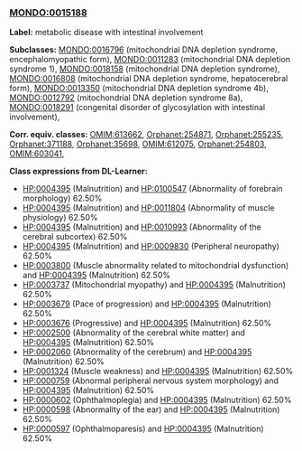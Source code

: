 
### [MONDO:0015188](http://purl.obolibrary.org/obo/MONDO_0015188)
**Label:** metabolic disease with intestinal involvement

**Subclasses:** [MONDO:0016796](http://purl.obolibrary.org/obo/MONDO_0016796) (mitochondrial DNA depletion syndrome, encephalomyopathic form), [MONDO:0011283](http://purl.obolibrary.org/obo/MONDO_0011283) (mitochondrial DNA depletion syndrome 1), [MONDO:0018158](http://purl.obolibrary.org/obo/MONDO_0018158) (mitochondrial DNA depletion syndrome), [MONDO:0016808](http://purl.obolibrary.org/obo/MONDO_0016808) (mitochondrial DNA depletion syndrome, hepatocerebral form), [MONDO:0013350](http://purl.obolibrary.org/obo/MONDO_0013350) (mitochondrial DNA depletion syndrome 4b), [MONDO:0012792](http://purl.obolibrary.org/obo/MONDO_0012792) (mitochondrial DNA depletion syndrome 8a), [MONDO:0018291](http://purl.obolibrary.org/obo/MONDO_0018291) (congenital disorder of glycosylation with intestinal involvement), 

**Corr. equiv. classes:** [OMIM:613662](http://purl.obolibrary.org/obo/OMIM_613662), [Orphanet:254871](http://www.orpha.net/ORDO/Orphanet_254871), [Orphanet:255235](http://www.orpha.net/ORDO/Orphanet_255235), [Orphanet:371188](http://www.orpha.net/ORDO/Orphanet_371188), [Orphanet:35698](http://www.orpha.net/ORDO/Orphanet_35698), [OMIM:612075](http://purl.obolibrary.org/obo/OMIM_612075), [Orphanet:254803](http://www.orpha.net/ORDO/Orphanet_254803), [OMIM:603041](http://purl.obolibrary.org/obo/OMIM_603041), 

**Class expressions from DL-Learner:**

- [HP:0004395](http://purl.obolibrary.org/obo/HP_0004395) (Malnutrition) and [HP:0100547](http://purl.obolibrary.org/obo/HP_0100547) (Abnormality of forebrain morphology) 62.50%
- [HP:0004395](http://purl.obolibrary.org/obo/HP_0004395) (Malnutrition) and [HP:0011804](http://purl.obolibrary.org/obo/HP_0011804) (Abnormality of muscle physiology) 62.50%
- [HP:0004395](http://purl.obolibrary.org/obo/HP_0004395) (Malnutrition) and [HP:0010993](http://purl.obolibrary.org/obo/HP_0010993) (Abnormality of the cerebral subcortex) 62.50%
- [HP:0004395](http://purl.obolibrary.org/obo/HP_0004395) (Malnutrition) and [HP:0009830](http://purl.obolibrary.org/obo/HP_0009830) (Peripheral neuropathy) 62.50%
- [HP:0003800](http://purl.obolibrary.org/obo/HP_0003800) (Muscle abnormality related to mitochondrial dysfunction) and [HP:0004395](http://purl.obolibrary.org/obo/HP_0004395) (Malnutrition) 62.50%
- [HP:0003737](http://purl.obolibrary.org/obo/HP_0003737) (Mitochondrial myopathy) and [HP:0004395](http://purl.obolibrary.org/obo/HP_0004395) (Malnutrition) 62.50%
- [HP:0003679](http://purl.obolibrary.org/obo/HP_0003679) (Pace of progression) and [HP:0004395](http://purl.obolibrary.org/obo/HP_0004395) (Malnutrition) 62.50%
- [HP:0003676](http://purl.obolibrary.org/obo/HP_0003676) (Progressive) and [HP:0004395](http://purl.obolibrary.org/obo/HP_0004395) (Malnutrition) 62.50%
- [HP:0002500](http://purl.obolibrary.org/obo/HP_0002500) (Abnormality of the cerebral white matter) and [HP:0004395](http://purl.obolibrary.org/obo/HP_0004395) (Malnutrition) 62.50%
- [HP:0002060](http://purl.obolibrary.org/obo/HP_0002060) (Abnormality of the cerebrum) and [HP:0004395](http://purl.obolibrary.org/obo/HP_0004395) (Malnutrition) 62.50%
- [HP:0001324](http://purl.obolibrary.org/obo/HP_0001324) (Muscle weakness) and [HP:0004395](http://purl.obolibrary.org/obo/HP_0004395) (Malnutrition) 62.50%
- [HP:0000759](http://purl.obolibrary.org/obo/HP_0000759) (Abnormal peripheral nervous system morphology) and [HP:0004395](http://purl.obolibrary.org/obo/HP_0004395) (Malnutrition) 62.50%
- [HP:0000602](http://purl.obolibrary.org/obo/HP_0000602) (Ophthalmoplegia) and [HP:0004395](http://purl.obolibrary.org/obo/HP_0004395) (Malnutrition) 62.50%
- [HP:0000598](http://purl.obolibrary.org/obo/HP_0000598) (Abnormality of the ear) and [HP:0004395](http://purl.obolibrary.org/obo/HP_0004395) (Malnutrition) 62.50%
- [HP:0000597](http://purl.obolibrary.org/obo/HP_0000597) (Ophthalmoparesis) and [HP:0004395](http://purl.obolibrary.org/obo/HP_0004395) (Malnutrition) 62.50%


